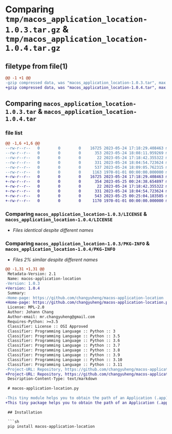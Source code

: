 # Comparing `tmp/macos_application_location-1.0.3.tar.gz` & `tmp/macos_application_location-1.0.4.tar.gz`

## filetype from file(1)

```diff
@@ -1 +1 @@
-gzip compressed data, was "macos_application_location-1.0.3.tar", max compression
+gzip compressed data, was "macos_application_location-1.0.4.tar", max compression
```

## Comparing `macos_application_location-1.0.3.tar` & `macos_application_location-1.0.4.tar`

### file list

```diff
@@ -1,6 +1,6 @@
--rw-r--r--   0        0        0    16725 2023-05-24 17:18:29.408463 macos_application_location-1.0.3/LICENSE
--rw-r--r--   0        0        0      353 2023-05-24 18:08:11.959269 macos_application_location-1.0.3/README.md
--rw-r--r--   0        0        0       22 2023-05-24 17:18:42.355322 macos_application_location-1.0.3/packages/macos_application_location/__init__.py
--rw-r--r--   0        0        0      331 2023-05-24 18:04:54.723624 macos_application_location-1.0.3/packages/macos_application_location/main.py
--rw-r--r--   0        0        0      537 2023-05-24 18:09:05.762315 macos_application_location-1.0.3/pyproject.toml
--rw-r--r--   0        0        0     1163 1970-01-01 00:00:00.000000 macos_application_location-1.0.3/PKG-INFO
+-rw-r--r--   0        0        0    16725 2023-05-24 17:18:29.408463 macos_application_location-1.0.4/LICENSE
+-rw-r--r--   0        0        0      354 2023-05-25 00:24:38.654897 macos_application_location-1.0.4/README.md
+-rw-r--r--   0        0        0       22 2023-05-24 17:18:42.355322 macos_application_location-1.0.4/packages/macos_application_location/__init__.py
+-rw-r--r--   0        0        0      331 2023-05-24 18:04:54.723624 macos_application_location-1.0.4/packages/macos_application_location/main.py
+-rw-r--r--   0        0        0      543 2023-05-25 00:25:04.183585 macos_application_location-1.0.4/pyproject.toml
+-rw-r--r--   0        0        0     1170 1970-01-01 00:00:00.000000 macos_application_location-1.0.4/PKG-INFO
```

### Comparing `macos_application_location-1.0.3/LICENSE` & `macos_application_location-1.0.4/LICENSE`

 * *Files identical despite different names*

### Comparing `macos_application_location-1.0.3/PKG-INFO` & `macos_application_location-1.0.4/PKG-INFO`

 * *Files 2% similar despite different names*

```diff
@@ -1,31 +1,31 @@
 Metadata-Version: 2.1
 Name: macos-application-location
-Version: 1.0.3
+Version: 1.0.4
 Summary: 
-Home-page: https://github.com/changyuheng/macos-application-location
+Home-page: https://github.com/changyuheng/macos-application-location.py
 License: MPL-2.0
 Author: Johann Chang
 Author-email: mr.changyuheng@gmail.com
 Requires-Python: >=3.5
 Classifier: License :: OSI Approved
 Classifier: Programming Language :: Python :: 3
 Classifier: Programming Language :: Python :: 3.5
 Classifier: Programming Language :: Python :: 3.6
 Classifier: Programming Language :: Python :: 3.7
 Classifier: Programming Language :: Python :: 3.8
 Classifier: Programming Language :: Python :: 3.9
 Classifier: Programming Language :: Python :: 3.10
 Classifier: Programming Language :: Python :: 3.11
-Project-URL: Repository, https://github.com/changyuheng/macos-application-location
+Project-URL: Repository, https://github.com/changyuheng/macos-application-location.py
 Description-Content-Type: text/markdown
 
 # macos-application-location.py
 
-This tiny module helps you to obtain the path of an Application (.app) that the current process is running from on macOS.
+This tiny package helps you to obtain the path of an Application (.app) that the current process is running from on macOS.
 
 ## Installation
 
 ```sh
 pip install macos-application-location
 ```
```

